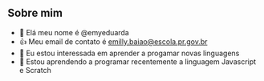 Sobre mim
-
- 👋 Elá meu nome é @emyeduarda
- 👍 Meu email de contato é emilly.baiao@escola.pr.gov.br 
- 🌱 Eu estou interessada em aprender a progamar novas linguagens
- 💞️ Estou aprendendo a programar recentemente a linguagem Javascript e Scratch
